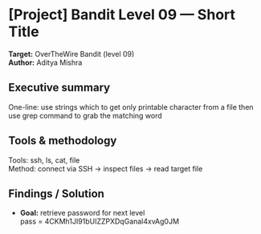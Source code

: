 # [Project] Bandit Level 09 — Short Title
**Target:** OverTheWire Bandit (level 09)  
**Author:** Aditya Mishra

## Executive summary
One-line: use strings which to get only printable character from a file then use grep command to grab the matching word 

## Tools & methodology
Tools: ssh, ls, cat, file  
Method: connect via SSH → inspect files → read target file

## Findings / Solution
- **Goal:** retrieve password for next level  
 pass = 4CKMh1JI91bUIZZPXDqGanal4xvAg0JM